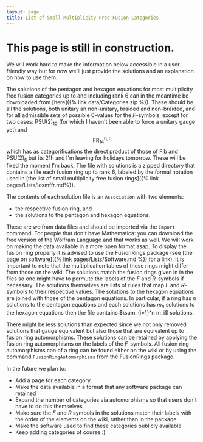 ```yaml
---
layout: page
title: List of Small Multiplicity-Free Fusion Categories
---
```


# This page is still in construction.
We will work hard to make the information below accessible in a user friendly way but for now we'll just provide the solutions and an explanation on how to use them.


The solutions of the pentagon and hexagon equations for most multiplicity free fusion categories up to and including rank 6 can in the meantime be downloaded from
[here]({% link data/Categories.zip %}). These should be all the solutions, both unitary an non-unitary, braided and non-braided, and for all admissible sets of possible $0$-values for the $F$-symbols, except for two cases: $\text{PSU}(2)_{10}$ (for which I haven't been able to force a unitary gauge yet) and $$ \text{FR}^{6,0}_{14}$$ which has as categorifications the direct product of those of $\text{Fib}$ and $\text{PSU}(2)_5$ but its 21h and I'm leaving for holidays tomorrow. These will be fixed the moment I'm back.
The file with solutions is a zipped directory that contains a file each fusion ring up to rank 6, labeled by the formal notation used in [the list of small multiplicity free fusion rings]({% link pages/Lists/losmffr.md%}).

The contents of each solution file is an ```Association``` with two elements:
  * the respective fusion ring, and
  * the solutions to the pentagon and hexagon equations.

These are wolfram data files and should be imported via the ```Import``` command. For people that don't have Mathematica: you can download the free version of the Wolfram Language and that works as well. We will work on making the data available in a more open format asap.
To display the fusion ring properly it is advised to use the FusionRings package (see [the page on software]({% link pages/Lists/Software.md %}) for a link). It is important to note that the multiplication tables of these rings might differ from those on the wiki. The solutions match the fusion rings given in in the files so one might have to permute the labels of the $F$ and $R$-symbols if necessary.
The solutions themselves are lists of rules that map $F$ and $R$-symbols to their respective values. The solutions to the hexagon equations are joined with those of the pentagon equations. In particular, if a ring has $n$ solutions to the pentagon equations and each solutions has $m_n$ solutions to the hexagon equations then the file contains $\sum_{i=1}^n m_i$ solutions.

There might be less solutions than expected since we not only removed solutions that gauge equivalent but also those that are equivalent up to fusion ring automorphisms. These solutions can be retained by applying the fusion ring automorphisms on the labels of the $F$-symbols. All fusion ring automorphisms can of a ring can be found either on the wiki or by using the command ```FusionRingAutomorphisms``` from the FusionRings package.

In the future we plan to:
* Add a page for each category,
* Make the data available in a format that any software package can retained
* Expand the number of categories via automorphisms so that users don't have to do this themselves
* Make sure the $F$ and $R$ symbols in the solutions match their labels with the order of the elements on the wiki, rather than in the package
* Make the software used to find these categories publicly available
* Keep adding categories of course :)
